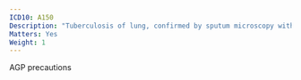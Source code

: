 ```yaml
---
ICD10: A150
Description: "Tuberculosis of lung, confirmed by sputum microscopy with or without culture"
Matters: Yes
Weight: 1
---
```

AGP precautions

